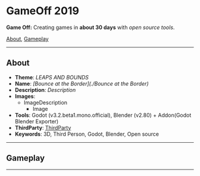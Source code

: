 # GameOff 2019

**Game Off:** Creating games in **about 30 days** with *open source tools*.

[About](#About),
[Gameplay](#Gameplay)

***

## About
* **Theme**: *LEAPS AND BOUNDS*
* **Name**: *[Bounce at the Border](./Bounce at the Border)*
* **Description**: *Description*
* **Images**:
  * ImageDescription
    * Image
* **Tools**: Godot (v3.2.beta1.mono.official), Blender (v2.80) + Addon(Godot Blender Exporter)
* **ThirdParty**: [ThirdParty](./Resources/ThirdParty.md)
* **Keywords**: 3D, Third Person, Godot, Blender, Open source

***

## Gameplay




***
